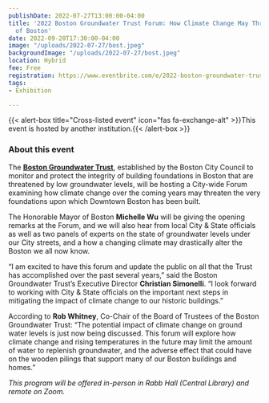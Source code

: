 ```yaml
---
publishDate: 2022-07-27T13:00:00-04:00
title: '2022 Boston Groundwater Trust Forum: How Climate Change May Threaten the Foundations
  of Boston'
date: 2022-09-20T17:30:00-04:00
image: "/uploads/2022-07-27/bost.jpeg"
backgroundImage: "/uploads/2022-07-27/bost.jpeg"
location: Hybrid
fee: Free
registration: https://www.eventbrite.com/e/2022-boston-groundwater-trust-forum-tickets-385874770827
tags:
- Exhibition

---
```

{{< alert-box title="Cross-listed event" icon="fas fa-exchange-alt" >}}This event is hosted by another institution.{{< /alert-box >}}

### About this event

The [**Boston Groundwater Trust**](https://www.bostongroundwater.org/), established by the Boston City Council to monitor and protect the integrity of building foundations in Boston that are threatened by low groundwater levels, will be hosting a City-wide Forum examining how climate change over the coming years may threaten the very foundations upon which Downtown Boston has been built.

The Honorable Mayor of Boston **Michelle Wu** will be giving the opening remarks at the Forum, and we will also hear from local City & State officials as well as two panels of experts on the state of groundwater levels under our City streets, and a how a changing climate may drastically alter the Boston we all now know.

“I am excited to have this forum and update the public on all that the Trust has accomplished over the past several years,” said the Boston Groundwater Trust’s Executive Director **Christian Simonelli**. “I look forward to working with City & State officials on the important next steps in mitigating the impact of climate change to our historic buildings.”

According to **Rob Whitney**, Co-Chair of the Board of Trustees of the Boston Groundwater Trust: “The potential impact of climate change on ground water levels is just now being discussed. This forum will explore how climate change and rising temperatures in the future may limit the amount of water to replenish groundwater, and the adverse effect that could have on the wooden pilings that support many of our Boston buildings and homes.”

_This program will be offered in-person in Rabb Hall (Central Library) and remote on Zoom._ 